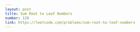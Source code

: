 ```yaml
---
layout: post
title: Sum Root to Leaf Numbers
number: 129
link: https://leetcode.com/problems/sum-root-to-leaf-numbers
---
```

